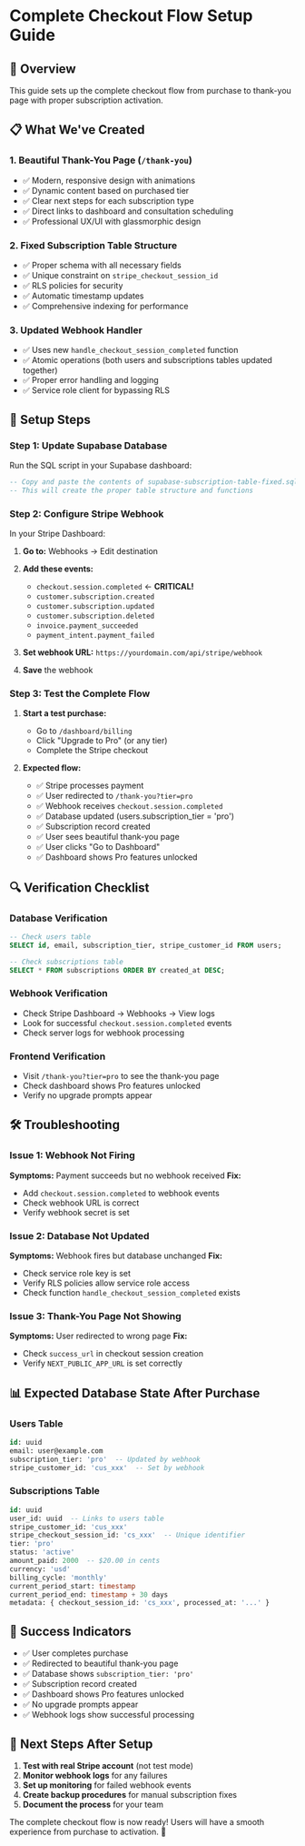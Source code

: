 # Complete Checkout Flow Setup Guide

## 🎯 Overview
This guide sets up the complete checkout flow from purchase to thank-you page with proper subscription activation.

## 📋 What We've Created

### 1. Beautiful Thank-You Page (`/thank-you`)
- ✅ Modern, responsive design with animations
- ✅ Dynamic content based on purchased tier
- ✅ Clear next steps for each subscription type
- ✅ Direct links to dashboard and consultation scheduling
- ✅ Professional UX/UI with glassmorphic design

### 2. Fixed Subscription Table Structure
- ✅ Proper schema with all necessary fields
- ✅ Unique constraint on `stripe_checkout_session_id`
- ✅ RLS policies for security
- ✅ Automatic timestamp updates
- ✅ Comprehensive indexing for performance

### 3. Updated Webhook Handler
- ✅ Uses new `handle_checkout_session_completed` function
- ✅ Atomic operations (both users and subscriptions tables updated together)
- ✅ Proper error handling and logging
- ✅ Service role client for bypassing RLS

## 🚀 Setup Steps

### Step 1: Update Supabase Database
Run the SQL script in your Supabase dashboard:

```sql
-- Copy and paste the contents of supabase-subscription-table-fixed.sql
-- This will create the proper table structure and functions
```

### Step 2: Configure Stripe Webhook
In your Stripe Dashboard:

1. **Go to:** Webhooks → Edit destination
2. **Add these events:**
   - `checkout.session.completed` ← **CRITICAL!**
   - `customer.subscription.created`
   - `customer.subscription.updated`
   - `customer.subscription.deleted`
   - `invoice.payment_succeeded`
   - `payment_intent.payment_failed`

3. **Set webhook URL:** `https://yourdomain.com/api/stripe/webhook`
4. **Save** the webhook

### Step 3: Test the Complete Flow

1. **Start a test purchase:**
   - Go to `/dashboard/billing`
   - Click "Upgrade to Pro" (or any tier)
   - Complete the Stripe checkout

2. **Expected flow:**
   - ✅ Stripe processes payment
   - ✅ User redirected to `/thank-you?tier=pro`
   - ✅ Webhook receives `checkout.session.completed`
   - ✅ Database updated (users.subscription_tier = 'pro')
   - ✅ Subscription record created
   - ✅ User sees beautiful thank-you page
   - ✅ User clicks "Go to Dashboard"
   - ✅ Dashboard shows Pro features unlocked

## 🔍 Verification Checklist

### Database Verification
```sql
-- Check users table
SELECT id, email, subscription_tier, stripe_customer_id FROM users;

-- Check subscriptions table
SELECT * FROM subscriptions ORDER BY created_at DESC;
```

### Webhook Verification
- Check Stripe Dashboard → Webhooks → View logs
- Look for successful `checkout.session.completed` events
- Check server logs for webhook processing

### Frontend Verification
- Visit `/thank-you?tier=pro` to see the thank-you page
- Check dashboard shows Pro features unlocked
- Verify no upgrade prompts appear

## 🛠 Troubleshooting

### Issue 1: Webhook Not Firing
**Symptoms:** Payment succeeds but no webhook received
**Fix:** 
- Add `checkout.session.completed` to webhook events
- Check webhook URL is correct
- Verify webhook secret is set

### Issue 2: Database Not Updated
**Symptoms:** Webhook fires but database unchanged
**Fix:**
- Check service role key is set
- Verify RLS policies allow service role access
- Check function `handle_checkout_session_completed` exists

### Issue 3: Thank-You Page Not Showing
**Symptoms:** User redirected to wrong page
**Fix:**
- Check `success_url` in checkout session creation
- Verify `NEXT_PUBLIC_APP_URL` is set correctly

## 📊 Expected Database State After Purchase

### Users Table
```sql
id: uuid
email: user@example.com
subscription_tier: 'pro'  -- Updated by webhook
stripe_customer_id: 'cus_xxx'  -- Set by webhook
```

### Subscriptions Table
```sql
id: uuid
user_id: uuid  -- Links to users table
stripe_customer_id: 'cus_xxx'
stripe_checkout_session_id: 'cs_xxx'  -- Unique identifier
tier: 'pro'
status: 'active'
amount_paid: 2000  -- $20.00 in cents
currency: 'usd'
billing_cycle: 'monthly'
current_period_start: timestamp
current_period_end: timestamp + 30 days
metadata: { checkout_session_id: 'cs_xxx', processed_at: '...' }
```

## 🎉 Success Indicators

- ✅ User completes purchase
- ✅ Redirected to beautiful thank-you page
- ✅ Database shows `subscription_tier: 'pro'`
- ✅ Subscription record created
- ✅ Dashboard shows Pro features unlocked
- ✅ No upgrade prompts appear
- ✅ Webhook logs show successful processing

## 🔄 Next Steps After Setup

1. **Test with real Stripe account** (not test mode)
2. **Monitor webhook logs** for any failures
3. **Set up monitoring** for failed webhook events
4. **Create backup procedures** for manual subscription fixes
5. **Document the process** for your team

The complete checkout flow is now ready! Users will have a smooth experience from purchase to activation. 🚀
